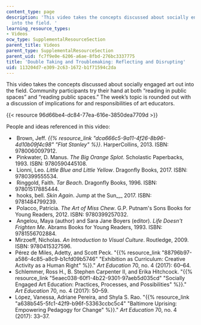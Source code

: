 ```yaml
---
content_type: page
description: 'This video takes the concepts discussed about socially engaged art out
  into the field. '
learning_resource_types:
- Videos
ocw_type: SupplementalResourceSection
parent_title: Videos
parent_type: SupplementalResourceSection
parent_uid: fc7f9e0e-6206-a6ae-8fbd-276bc3337775
title: 'Double Taking and Troublemaking: Reflecting and Disrupting'
uid: 113204d7-e309-2c63-1672-b1f71594c2da
---
```


This video takes the concepts discussed about socially engaged art out into the field. Community participants try their hand at both “reading in public spaces” and “reading public spaces.” The week’s topic is rounded out with a discussion of implications for and responsibilities of art educators.

{{< resource 96d66be4-dc84-77ea-616e-3850dea7709d >}} 

People and ideas referenced in this video:

*    Brown, Jeff. _{{% resource_link "dca666c5-9a11-4f26-8b96-4d10b09f4c98" "Flat Stanley" %}}_. HarperCollins, 2013. ISBN: 9780060097912. 
*    Pinkwater, D. Manus. _The Big Orange Splot_. Scholastic Paperbacks, 1993. ISBN: 9780590445108. 
*    Lionni, Leo. _Little Blue and Little Yellow_. Dragonfly Books, 2017. ISBN: 9780399555534. 
*    Ringgold, Faith. _Tar Beach_. Dragonfly Books, 1996. ISBN: 97801517885444. 
*    hooks, bell. _Skin Again_. Jump at the Sun_,_ 2017\. ISBN: 9781484799239. 
*    Polacco, Patricia. _The Art of Miss Chew_. G.P. Putnam's Sons Books for Young Readers, 2012. ISBN: 9780399257032. 
*    Angelou, Maya (author) and Sara Jane Boyers (editor). _Life Doesn't Frighten Me_. Abrams Books for Young Readers, 1993. ISBN: 9781556702884. 
*   Mirzoeff, Nicholas. _An Introduction to Visual Culture_. Routledge, 2009. ISBN: 9780415327596. 
*   Pérez de Miles, Adetty, and Scott Peck. "{{% resource_link "88796b97-a586-4c85-a8c9-b1cfd09b5746" "Exhibition as Curriculum: Creative Activity as a Human Right" %}}." _Art Education_ 70, no. 4 (2017): 60–64. 
*   Schlemmer, Ross H., B. Stephen Carpenter II, and Erika Hitchcock. "{{% resource_link "5eaec038-60f1-4b22-9301-97aeb5d035cd" "Socially Engaged Art Education: Practices, Processes, and Possibilities" %}}." _Art Education_ 70, no. 4 (2017): 50–59. 
*   López, Vanessa, Adriane Pereira, and Shyla S. Rao. "{{% resource_link "a638b545-5fc1-42f9-b96f-53363ccbc5c4" "Baltimore Uprising: Empowering Pedagogy for Change" %}}." _Art Education_ 70, no. 4 (2017): 33–37.